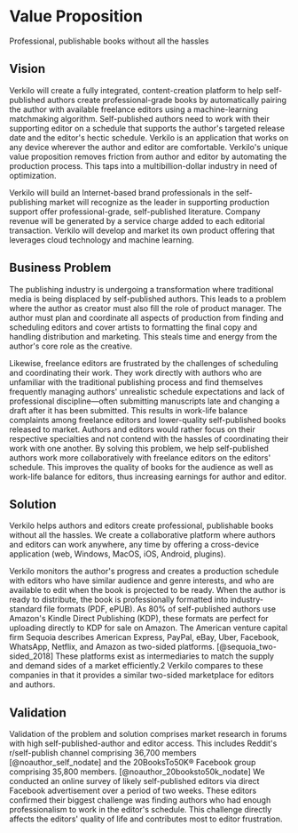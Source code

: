# Value Proposition

Professional, publishable books without all the hassles

## Vision

Verkilo will create a fully integrated, content-creation platform to help self-published authors create professional-grade books by automatically pairing the author with available freelance editors using a machine-learning matchmaking algorithm. Self-published authors need to work with their supporting editor on a schedule that supports the author's targeted release date and the editor's hectic schedule. Verkilo is an application that works on any device wherever the author and editor are comfortable. Verkilo's unique value proposition removes friction from author and editor by automating the production process. This taps into a multibillion-dollar industry in need of optimization.

 Verkilo will build an Internet-based brand professionals in the self-publishing market will recognize as the leader in supporting production support offer professional-grade, self-published literature. Company revenue will be generated by a service charge added to each editorial transaction. Verkilo will develop and market its own product offering that leverages cloud technology and machine learning.

## Business Problem

The publishing industry is undergoing a transformation where traditional media is being displaced by self-published authors. This leads to a problem where the author as creator must also fill the role of product manager. The author must plan and coordinate all aspects of production from finding and scheduling editors and cover artists to formatting the final copy and handling distribution and marketing. This steals time and energy from the author's core role as the creative.

Likewise, freelance editors are frustrated by the challenges of scheduling and coordinating their work. They work directly with authors who are unfamiliar with the traditional publishing process and find themselves frequently managing authors' unrealistic schedule expectations and lack of professional discipline—often submitting manuscripts late and changing a draft after it has been submitted. This results in work-life balance complaints among freelance editors and lower-quality self-published books released to market. Authors and editors would rather focus on their respective specialties and not contend with the hassles of coordinating their work with one another. By solving this problem, we help self-published authors work more collaboratively with freelance editors on the editors' schedule. This improves the quality of books for the audience as well as work-life balance for editors, thus increasing earnings for author and editor.

## Solution

Verkilo helps authors and editors create professional, publishable books without all the hassles. We create a collaborative platform where authors and editors can work anywhere, any time by offering a cross-device application (web, Windows, MacOS, iOS, Android, plugins).

Verkilo monitors the author's progress and creates a production schedule with editors who have similar audience and genre interests, and who are available to edit when the book is projected to be ready. When the author is ready to distribute, the book is professionally formatted into industry-standard file formats (PDF, ePUB). As 80% of self-published authors use Amazon's Kindle Direct Publishing (KDP), these formats are perfect for uploading directly to KDP for sale on Amazon. The American venture capital firm Sequoia describes American Express, PayPal, eBay, Uber, Facebook, WhatsApp, Netflix, and Amazon as two-sided platforms. [@sequoia_two-sided_2018] These platforms exist as intermediaries to match the supply and demand sides of a market efficiently.2 Verkilo compares to these companies in that it provides a similar two-sided marketplace for editors and authors.

## Validation

Validation of the problem and solution comprises market research in forums with high self-published-author and editor access. This includes Reddit's r/self-publish channel comprising 36,700 members [@noauthor_self_nodate] and the 20BooksTo50K® Facebook group comprising 35,800 members. [@noauthor_20booksto50k_nodate] We conducted an online survey of likely self-published editors via direct Facebook advertisement over a period of two weeks. These editors confirmed their biggest challenge was finding authors who had enough professionalism to work in the editor's schedule. This challenge directly affects the editors' quality of life and contributes most to editor frustration.
